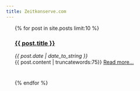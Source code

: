 ```yaml
---
title: Zeitkonserve.com
---
```


<ul class="posts t">
{% for post in site.posts  limit:10 %}
<div class="post" style="margin-bottom:40px">
    <a href="{{ BASE_PATH }}{{ post.url }}"><h3> {{ post.title }}<br /></h3></a>
	<i>{{ post.date | date_to_string }}<br /></i>
        {{ post.content |  truncatewords:75}}
            <a href="{{ post.url }}">Read more...</a>
</div>	    
    {% endfor %}
</ul>
